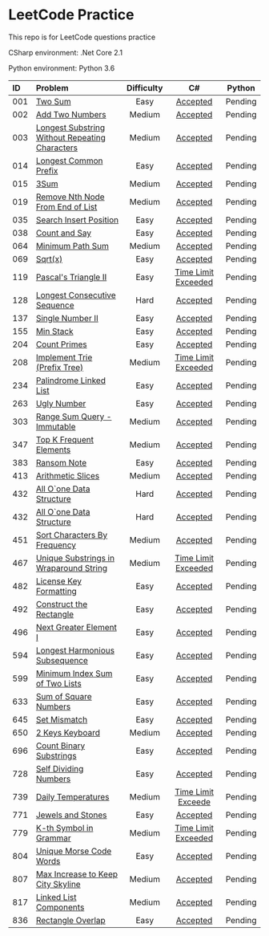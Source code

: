 # LeetCode Practice
This repo is for LeetCode questions practice

CSharp environment: .Net Core 2.1

Python environment: Python 3.6

|ID|Problem|Difficulty|C#|Python|
|:---|:---|:---:|:---:|:---:|
|001|[Two Sum](https://leetcode.com/problems/two-sum/)|Easy|[Accepted](/CSharp/Solutions/1.cs)|Pending|
|002|[Add Two Numbers](https://leetcode.com/problems/add-two-numbers/)|Medium|[Accepted](/CSharp/Solutions/2.cs)|Pending|
|003|[Longest Substring Without Repeating Characters](https://leetcode.com/problems/longest-substring-without-repeating-characters/description/)|Medium|[Accepted](/CSharp/Solutions/3.cs)|Pending|
|014|[Longest Common Prefix](https://leetcode.com/problems/longest-common-prefix/description/)|Easy|[Accepted](/CSharp/Solutions/14.cs)|Pending|
|015|[3Sum](https://leetcode.com/problems/3sum/description/)|Medium|[Accepted](/CSharp/Solutions/15.cs)|Pending|
|019|[Remove Nth Node From End of List](https://leetcode.com/problems/remove-nth-node-from-end-of-list/description/)|Medium|[Accepted](/CSharp/Solutions/19.cs)|Pending|
|035|[Search Insert Position](https://leetcode.com/problems/search-insert-position)|Easy|[Accepted](/CSharp/Solutions/35.cs)|Pending|
|038|[Count and Say](https://leetcode.com/problems/count-and-say/description/)|Easy|[Accepted](/CSharp/Solutions/38.cs)|Pending|
|064|[Minimum Path Sum](https://leetcode.com/problems/minimum-path-sum/description/)|Medium|[Accepted](/CSharp/Solutions/64.cs)|Pending|
|069|[Sqrt(x)](https://leetcode.com/problems/sqrtx/description/)|Easy|[Accepted](/CSharp/Solutions/69.cs)|Pending|
|119|[Pascal's Triangle II](https://leetcode.com/problems/pascals-triangle-ii/description/)|Easy|[Time Limit Exceeded](/CSharp/Solutions/119.cs)|Pending|
|128|[Longest Consecutive Sequence](https://leetcode.com/problems/longest-consecutive-sequence/description/)|Hard|[Accepted](/CSharp/Solutions/128.cs)|Pending|
|137|[Single Number II](https://leetcode.com/problems/single-number-ii/description/)|Easy|[Accepted](/CSharp/Solutions/137.cs)|Pending|
|155|[Min Stack](https://leetcode.com/problems/min-stack/description/)|Easy|[Accepted](/CSharp/Solutions/155.cs)|Pending|
|204|[Count Primes](https://leetcode.com/problems/count-primes/description/)|Easy|[Accepted](/CSharp/Solutions/204.cs)|Pending|
|208|[Implement Trie (Prefix Tree)](https://leetcode.com/problems/implement-trie-prefix-tree/description/)|Medium|[Time Limit Exceeded](/CSharp/Solutions/208.cs)|Pending|
|234|[Palindrome Linked List](https://leetcode.com/problems/palindrome-linked-list/description/)|Easy|[Accepted](/CSharp/Solutions/234.cs)|Pending|
|263|[Ugly Number](https://leetcode.com/problems/ugly-number/description/)|Easy|[Accepted](/CSharp/Solutions/263.cs)|Pending|
|303|[Range Sum Query - Immutable](https://leetcode.com/problems/range-sum-query-immutable/description/)|Medium|[Accepted](/CSharp/Solutions/303.cs)|Pending|
|347|[Top K Frequent Elements](https://leetcode.com/problems/top-k-frequent-elements/description/)|Medium|[Accepted](/CSharp/Solutions/347.cs)|Pending|
|383|[Ransom Note](https://leetcode.com/problems/ransom-note/description/)|Easy|[Accepted](/CSharp/Solutions/383.cs)|Pending|
|413|[Arithmetic Slices](https://leetcode.com/problems/arithmetic-slices/description/)|Medium|[Accepted](/CSharp/Solutions/413.cs)|Pending|
|432|[All O`one Data Structure](https://leetcode.com/problems/all-oone-data-structure/description/)|Hard|[Accepted](/CSharp/Solutions/432.cs)|Pending|
|432|[All O`one Data Structure](https://leetcode.com/problems/all-oone-data-structure/description/)|Hard|[Accepted](/CSharp/Solutions/432.cs)|Pending|
|451|[Sort Characters By Frequency](https://leetcode.com/problems/sort-characters-by-frequency/description/)|Medium|[Accepted](/CSharp/Solutions/451.cs)|Pending|
|467|[Unique Substrings in Wraparound String](https://leetcode.com/problems/unique-substrings-in-wraparound-string/description/)|Medium|[Time Limit Exceeded](/CSharp/Solutions/467.cs)|Pending|
|482|[License Key Formatting](https://leetcode.com/problems/license-key-formatting/description/)|Easy|[Accepted](/CSharp/Solutions/482.cs)|Pending|
|492|[Construct the Rectangle](https://leetcode.com/problems/construct-the-rectangle/description/)|Easy|[Accepted](/CSharp/Solutions/492.cs)|Pending|
|496|[Next Greater Element I](https://leetcode.com/problems/next-greater-element-i/description/)|Easy|[Accepted](/CSharp/Solutions/496.cs)|Pending|
|594|[Longest Harmonious Subsequence](https://leetcode.com/problems/longest-harmonious-subsequence)|Easy|[Accepted](/CSharp/Solutions/594.cs)|Pending|
|599|[Minimum Index Sum of Two Lists](https://leetcode.com/problems/minimum-index-sum-of-two-lists/description/)|Easy|[Accepted](/CSharp/Solutions/599.cs)|Pending|
|633|[Sum of Square Numbers](https://leetcode.com/problems/sum-of-square-numbers/description/)|Easy|[Accepted](/CSharp/Solutions/633.cs)|Pending|
|645|[Set Mismatch](https://leetcode.com/problems/set-mismatch/description/)|Easy|[Accepted](/CSharp/Solutions/645.cs)|Pending|
|650|[2 Keys Keyboard](https://leetcode.com/problems/2-keys-keyboard/description/)|Medium|[Accepted](/CSharp/Solutions/650.cs)|Pending|
|696|[Count Binary Substrings](https://leetcode.com/problems/count-binary-substrings/description/)|Easy|[Accepted](/CSharp/Solutions/696.cs)|Pending|
|728|[Self Dividing Numbers](https://leetcode.com/problems/self-dividing-numbers/description/)|Easy|[Accepted](/CSharp/Solutions/728.cs)|Pending|
|739|[Daily Temperatures](https://leetcode.com/problems/daily-temperatures/description/)|Medium|[Time Limit Exceede](/CSharp/Solutions/739.cs)|Pending|
|771|[Jewels and Stones](https://leetcode.com/problems/jewels-and-stones/description/)|Easy|[Accepted](/CSharp/Solutions/771.cs)|Pending|
|779|[K-th Symbol in Grammar](https://leetcode.com/problems/k-th-symbol-in-grammar/description/)|Medium|[Time Limit Exceeded](/CSharp/Solutions/779.cs)|Pending|
|804|[Unique Morse Code Words](https://leetcode.com/problems/unique-morse-code-words/description/)|Easy|[Accepted](/CSharp/Solutions/804.cs)|Pending|
|807|[Max Increase to Keep City Skyline](https://leetcode.com/problems/max-increase-to-keep-city-skyline/description/)|Medium|[Accepted](/CSharp/Solutions/807.cs)|Pending|
|817|[Linked List Components](https://leetcode.com/problems/linked-list-components/description/)|Medium|[Accepted](/CSharp/Solutions/817.cs)|Pending|
|836|[Rectangle Overlap](https://leetcode.com/problems/rectangle-overlap/description/)|Easy|[Accepted](/CSharp/Solutions/836.cs)|Pending|